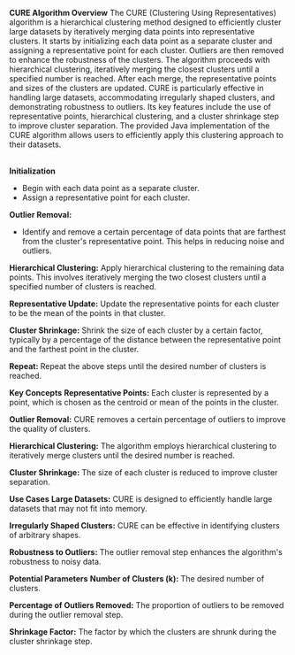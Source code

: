 **CURE Algorithm Overview**
The CURE (Clustering Using Representatives) algorithm is a hierarchical clustering method designed to efficiently cluster large datasets by iteratively merging data points into representative clusters. It starts by initializing each data point as a separate cluster and assigning a representative point for each cluster. Outliers are then removed to enhance the robustness of the clusters. The algorithm proceeds with hierarchical clustering, iteratively merging the closest clusters until a specified number is reached. After each merge, the representative points and sizes of the clusters are updated. CURE is particularly effective in handling large datasets, accommodating irregularly shaped clusters, and demonstrating robustness to outliers. Its key features include the use of representative points, hierarchical clustering, and a cluster shrinkage step to improve cluster separation. The provided Java implementation of the CURE algorithm allows users to efficiently apply this clustering approach to their datasets.<br></br>

**Initialization**
- Begin with each data point as a separate cluster.
- Assign a representative point for each cluster.

**Outlier Removal:**
- Identify and remove a certain percentage of data points that are farthest from the cluster's representative point. This helps in reducing noise and outliers.

**Hierarchical Clustering:**
Apply hierarchical clustering to the remaining data points. This involves iteratively merging the two closest clusters until a specified number of clusters is reached.

**Representative Update:**
Update the representative points for each cluster to be the mean of the points in that cluster.

**Cluster Shrinkage:**
Shrink the size of each cluster by a certain factor, typically by a percentage of the distance between the representative point and the farthest point in the cluster.

**Repeat:**
Repeat the above steps until the desired number of clusters is reached.


**Key Concepts**
**Representative Points:**
Each cluster is represented by a point, which is chosen as the centroid or mean of the points in the cluster.

**Outlier Removal:**
CURE removes a certain percentage of outliers to improve the quality of clusters.

**Hierarchical Clustering:**
The algorithm employs hierarchical clustering to iteratively merge clusters until the desired number is reached.

**Cluster Shrinkage:**
The size of each cluster is reduced to improve cluster separation.


**Use Cases**
**Large Datasets:**
CURE is designed to efficiently handle large datasets that may not fit into memory.

**Irregularly Shaped Clusters:**
CURE can be effective in identifying clusters of arbitrary shapes.

**Robustness to Outliers:**
The outlier removal step enhances the algorithm's robustness to noisy data.


**Potential Parameters**
**Number of Clusters (k):**
The desired number of clusters.

**Percentage of Outliers Removed:**
The proportion of outliers to be removed during the outlier removal step.

**Shrinkage Factor:**
The factor by which the clusters are shrunk during the cluster shrinkage step.
